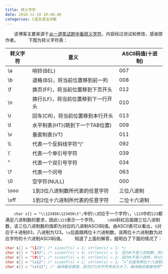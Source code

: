 ```yaml
---
title: 转义字符
date: 2018-12-10 19:40:48
categories: C语言语法详解
---
```

&emsp;&emsp;该博客主要来源于[从一道笔试题中看转义字符](https://www.cnblogs.com/cluster/archive/2011/06/01/2065987.html)，内容经过测试和修改，感谢原作者。
&emsp;&emsp;下图为转义字符表：

转义字符 | 意义                            | ASCII码值(十进制)
--------|---------------------------------|----------------
\a      | 响铃(BEL)                       | 007
\b      | 退格(BS)，将当前位置移到前一列    | 008
\f      | 换页(FF)，将当前位置移到下页开头  | 012
\n      | 换行(LF)，将当前位置移到下一行开头 | 010
\r      | 回车(CR)，将当前位置移到本行开头   | 013
\t      | 水平制表(HT)(跳到下一个TAB位置)   | 009
\v      | 垂直制表(VT)                     | 011
\\\     | 代表一个反斜线字符“\”             | 092
\\'     | 代表一个单引号字符                | 039
\"      | 代表一个双引号字符                | 034
\\?     | 代表一个问号                     | 063
\0      | 空字符(NULL)                    | 000
\ooo    | 1到3位八进制数所代表的任意字符    | 三位八进制
\xff    | 1到2位十六进制所代表的任意字符    | 二位十六进制

&emsp;&emsp;`char s[] = "\\123456\123456\t";`中的`\\`对应于一个字符`\`，`\123`中的`123`都满足八进制数的要求，因此`\123`表示一个字符。
&emsp;&emsp;`\ddd`斜杠后面跟三位八进制数，该三位八进制数的值即为对应的八进制ASCII码值。由ASCII表可以看出，`S`对应于十进制83，八进制为123。`\x`后面跟两位十六进制数，该两位十六进制数为对应字符的十六进制ASCII码值。
&emsp;&emsp;知道了上面的解答，就明白了下面的情况了：

``` c
char s[] = "\123"; /* sizeof(s) = 2; strlen(s) = 1; */
char s[] = "\192"; /* sizeof(s) = 4; strlen(s) = 3; 因为9不是八进制数，所以“\”只对1起作用 */
char s[] = "\911"; /* sizeof(s) = 4; strlen(s) = 3; 因为9不是八进制，所以\没有起到任何作用 */
char s[] = "\x12"; /* sizeof(s) = 2; strlen(s) = 1; “x”后面有两位十六进制数，“\x12”其实是一个字符 */
char s[] = "\x111"; /* 编译器会报错，因为273对字符来说太大了。编译器会傻傻地把“\x”后面所有的数字都看成十六进制的数，即273，而ASCII表最多只有255个字符 */
```